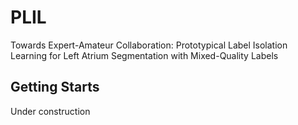 # PLIL
Towards Expert-Amateur Collaboration: Prototypical Label Isolation Learning for Left Atrium Segmentation with Mixed-Quality Labels

## Getting Starts
Under construction
